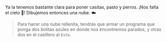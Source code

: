 <gs-toolbox toolbox-url="https://raw.githubusercontent.com/MumukiProject/mumuki-guia-gobstones-practica-primeros-programas-kids/master/toolbox.xml"></gs-toolbox>

Ya la tenemos bastante clara para poner casitas, pasto y perros. ¡Nos falta el cielo :milky_way:! Dibujemos entonces una nube. :cloud: 

> Para hacer una nube rellenita, tendrás que armar un programa que ponga dos bolitas azules en donde nos encontremos parados, y otras dos en el casillero al `Este`. 
